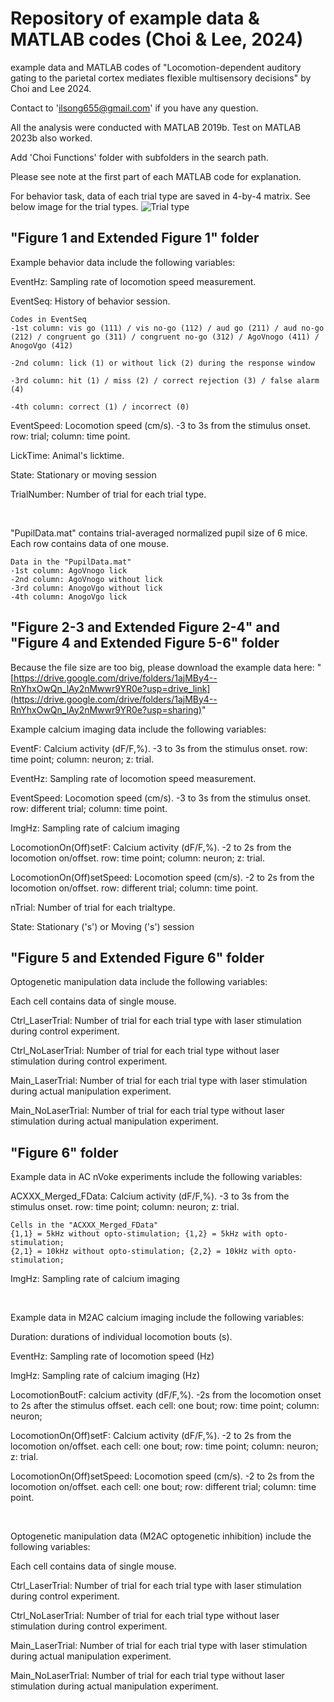 Repository of example data & MATLAB codes (Choi & Lee, 2024)
=============

example data and MATLAB codes of "Locomotion-dependent auditory gating to the parietal cortex mediates flexible multisensory decisions" by Choi and Lee 2024.

Contact to 'ilsong655@gmail.com' if you have any question.

All the analysis were conducted with MATLAB 2019b. Test on MATLAB 2023b also worked.

Add 'Choi Functions' folder with subfolders in the search path.

Please see note at the first part of each MATLAB code for explanation.

For behavior task, data of each trial type are saved in 4-by-4 matrix. See below image for the trial types.
![Trial type](https://github.com/seungheelee1789/Choi_PPC_2024/assets/164326421/b87ed3f0-768e-4605-b457-cc3fe3f341ec)


"Figure 1 and Extended Figure 1" folder
-------------
Example behavior data include the following variables:

EventHz: Sampling rate of locomotion speed measurement.

EventSeq: History of behavior session.
```
Codes in EventSeq
-1st column: vis go (111) / vis no-go (112) / aud go (211) / aud no-go (212) / congruent go (311) / congruent no-go (312) / AgoVnogo (411) / AnogoVgo (412)
  
-2nd column: lick (1) or without lick (2) during the response window
 
-3rd column: hit (1) / miss (2) / correct rejection (3) / false alarm (4)
 
-4th column: correct (1) / incorrect (0)
```
EventSpeed: Locomotion speed (cm/s). -3 to 3s from the stimulus onset. row: trial; column: time point.

LickTime: Animal's licktime.

State: Stationary or moving session

TrialNumber: Number of trial for each trial type.   

<br/>

"PupilData.mat" contains trial-averaged normalized pupil size of 6 mice. Each row contains data of one mouse.
```
Data in the "PupilData.mat"
-1st column: AgoVnogo lick
-2nd column: AgoVnogo without lick
-3rd column: AnogoVgo without lick
-4th column: AnogoVgo lick
```

"Figure 2-3 and Extended Figure 2-4" and "Figure 4 and Extended Figure 5-6"  folder
-------------
Because the file size are too big, please download the example data here: "[https://drive.google.com/drive/folders/1ajMBy4--RnYhxOwQn_lAy2nMwwr9YR0e?usp=drive_link](https://drive.google.com/drive/folders/1ajMBy4--RnYhxOwQn_lAy2nMwwr9YR0e?usp=sharing)"

Example calcium imaging data include the following variables:

EventF: Calcium activity (dF/F,%). -3 to 3s from the stimulus onset. row: time point; column: neuron; z: trial.

EventHz: Sampling rate of locomotion speed measurement.

EventSpeed: Locomotion speed (cm/s). -3 to 3s from the stimulus onset. row: different trial; column: time point.

ImgHz: Sampling rate of calcium imaging

LocomotionOn(Off)setF: Calcium activity (dF/F,%). -2 to 2s from the locomotion on/offset. row: time point; column: neuron; z: trial.

LocomotionOn(Off)setSpeed: Locomotion speed (cm/s). -2 to 2s from the locomotion on/offset. row: different trial; column: time point.

nTrial: Number of trial for each trialtype.

State: Stationary ('s') or Moving ('s') session

"Figure 5 and Extended Figure 6" folder
-------------
Optogenetic manipulation data include the following variables:

Each cell contains data of single mouse.

Ctrl_LaserTrial: Number of trial for each trial type with laser stimulation during control experiment.

Ctrl_NoLaserTrial: Number of trial for each trial type without laser stimulation during control experiment.

Main_LaserTrial: Number of trial for each trial type with laser stimulation during actual manipulation experiment.

Main_NoLaserTrial: Number of trial for each trial type without laser stimulation during actual manipulation experiment.

"Figure 6" folder
-------------
Example data in AC nVoke experiments include the following variables:

ACXXX_Merged_FData: Calcium activity (dF/F,%). -3 to 3s from the stimulus onset. row: time point; column: neuron; z: trial.
```
Cells in the "ACXXX_Merged_FData"
{1,1} = 5kHz without opto-stimulation; {1,2} = 5kHz with opto-stimulation;
{2,1} = 10kHz without opto-stimulation; {2,2} = 10kHz with opto-stimulation;
```

ImgHz: Sampling rate of calcium imaging

<br/>

Example data in M2AC calcium imaging include the following variables:

Duration: durations of individual locomotion bouts (s).

EventHz: Sampling rate of locomotion speed (Hz)

ImgHz: Sampling rate of calcium imaging (Hz)

LocomotionBoutF: calcium activity (dF/F,%). -2s from the locomotion onset to 2s after the stimulus offset. each cell: one bout; row: time point; column: neuron;

LocomotionOn(Off)setF: Calcium activity (dF/F,%). -2 to 2s from the locomotion on/offset. each cell: one bout; row: time point; column: neuron; z: trial.

LocomotionOn(Off)setSpeed: Locomotion speed (cm/s). -2 to 2s from the locomotion on/offset. each cell: one bout; row: different trial; column: time point.

<br/>

Optogenetic manipulation data (M2AC optogenetic inhibition) include the following variables:

Each cell contains data of single mouse.

Ctrl_LaserTrial: Number of trial for each trial type with laser stimulation during control experiment.

Ctrl_NoLaserTrial: Number of trial for each trial type without laser stimulation during control experiment.

Main_LaserTrial: Number of trial for each trial type with laser stimulation during actual manipulation experiment.

Main_NoLaserTrial: Number of trial for each trial type without laser stimulation during actual manipulation experiment.

